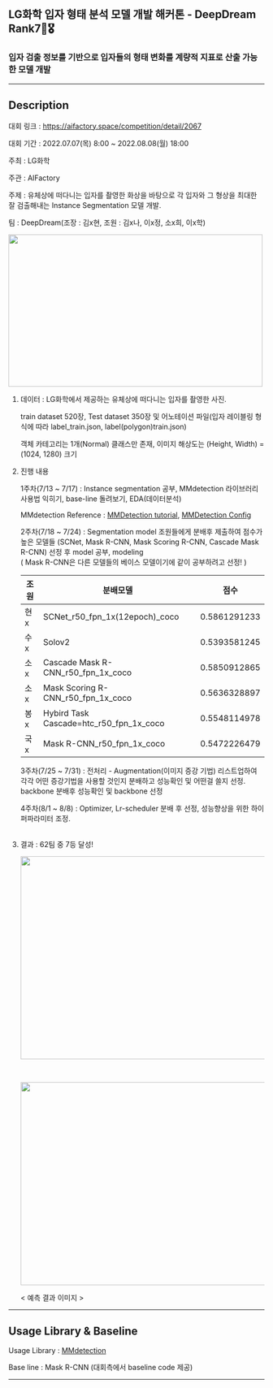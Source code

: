 ## LG화학 입자 형태 분석 모델 개발 해커톤 - DeepDream Rank7🏅🎖
### 입자 검출 정보를 기반으로 입자들의 형태 변화를 계량적 지표로 산출 가능한 모델 개발

---

## Description

대회 링크 : https://aifactory.space/competition/detail/2067 <br/>

대회 기간 : 2022.07.07(목) 8:00 ~ 2022.08.08(월) 18:00 <br/>

주최 : LG화학 <br/>

주관 : AIFactory <br/>

주제 : 유체상에 떠다니는 입자를 촬영한 화상을 바탕으로 각 입자와 그 형상을 최대한 잘 검출해내는 Instance Segmentation 모델 개발. <br/>

팀 : DeepDream(조장 : 김x현, 조원 : 김x나, 이x정, 소x희, 이x학) <br/>




<img src="https://user-images.githubusercontent.com/103362361/187381517-1abe006c-6073-4f27-9e55-ae35d388828e.png"  width="500" height="300"/> <br/>



1. 데이터 : LG화학에서 제공하는 유체상에 떠다니는 입자를 촬영한 사진. <br/>
   
   train dataset 520장, Test dataset 350장 및 어노테이션 파일(입자 레이블링 형식에 따라 label_train.json, label(polygon)train.json)  <br/>
   
   객체 카테고리는 1개(Normal) 클래스만 존재, 이미지 해상도는 (Height, Width) = (1024, 1280) 크기 <br/>



2. 진행 내용
   
   1주차(7/13 ~ 7/17) : Instance segmentation 공부, MMdetection 라이브러리 사용법 익히기, base-line 돌려보기, EDA(데이터분석) <br/>
   
   MMdetection Reference : [MMDetection tutorial](https://greeksharifa.github.io/references/2021/09/05/MMDetection02/),  [MMDetection Config](https://velog.io/@dust_potato/MM-Detection-Config-%EC%9D%B4%ED%95%B4%ED%95%98%EA%B8%B0)

   2주차(7/18 ~ 7/24) : Segmentation model 조원들에게 분배후 제출하여 점수가 높은 모델들  (SCNet, Mask R-CNN, Mask Scoring R-CNN, Cascade Mask R-CNN)
   선정 후 model 공부, modeling <br/>
   ( Mask R-CNN은 다른 모델들의 베이스 모델이기에 같이 공부하려고 선정! )
   
   조원 | 분배모델| 점수
   ----|-------|-------|
   현x  |  SCNet_r50_fpn_1x(12epoch)_coco  |  0.5861291233  |
   수x  |  Solov2 |  0.5393581245  |
   소x  |  Cascade Mask R-CNN_r50_fpn_1x_coco | 0.5850912865 |
   소x  |  Mask Scoring R-CNN_r50_fpn_1x_coco | 0.5636328897  |
   봉x  |  Hybird Task Cascade=htc_r50_fpn_1x_coco | 0.5548114978  |
   국x  |  Mask R-CNN_r50_fpn_1x_coco  |  0.5472226479 |



   3주차(7/25 ~ 7/31) : 전처리 - Augmentation(이미지 증강 기법) 리스트업하여 각각 어떤 증강기법을 사용할 것인지 분배하고 성능확인 및 어떤걸 쓸지 선정.
   backbone 분배후 성능확인 및 backbone 선정 <br/>

   4주차(8/1 ~ 8/8) : Optimizer, Lr-scheduler 분배 후 선정, 성능향상을 위한 하이퍼파라미터 조정. <br/><br/>
   
  
  
  
  
  
   
 3. 결과 : 62팀 중 7등 달성!
    
    
    
    <img src="https://user-images.githubusercontent.com/103362361/187385788-913ff59d-cc4a-4d4a-bebc-456c99575e92.png"  width="600" height="400"/> <br/>
    
    <br/>
    
    <img src="https://user-images.githubusercontent.com/103362361/187386154-609a16be-80f0-448a-8033-e97df87c3954.png"  width="600" height="400"/> <br/>
    
       < 예측 결과 이미지 >
    

   
---

## Usage Library & Baseline

Usage Library : [MMdetection](https://github.com/open-mmlab/mmdetection)

Base line : Mask R-CNN (대회측에서 baseline code 제공)

---




